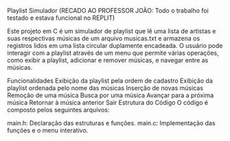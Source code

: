 Playlist Simulador
(RECADO AO PROFESSOR JOÃO: Todo o trabalho foi testado e estava funcional no REPLIT)


Este projeto em C é um simulador de playlist que lê uma lista de artistas e suas respectivas músicas de um arquivo musicas.txt e armazena os registros lidos em uma lista circular duplamente encadeada. O usuário pode interagir com a playlist através de um menu que permite várias operações, como exibir a playlist, adicionar e remover músicas, e navegar entre as músicas.

Funcionalidades
Exibição da playlist pela ordem de cadastro
Exibição da playlist ordenada pelo nome das músicas
Inserção de novas músicas
Remoção de uma música
Busca por uma música
Avançar para a próxima música
Retornar à música anterior
Sair
Estrutura do Código
O código é composto pelos seguintes arquivos:

main.h: Declaração das estruturas e funções.
main.c: Implementação das funções e o menu interativo.
